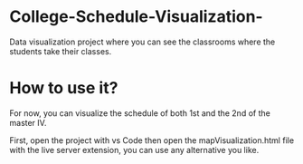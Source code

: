 # College-Schedule-Visualization-

Data visualization project where you can see the classrooms where the students take their classes.

# How to use it?

For now, you can visualize the schedule of both 1st and the 2nd of the master IV.

First, open the project with vs Code then open the mapVisualization.html file with the live server extension, you can use any alternative you like.
